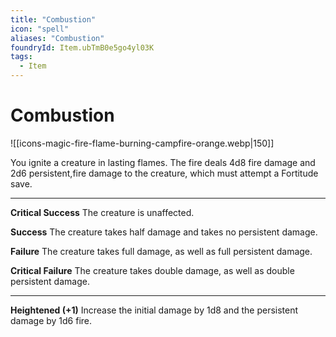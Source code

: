 ```yaml
---
title: "Combustion"
icon: "spell"
aliases: "Combustion"
foundryId: Item.ubTmB0e5go4yl03K
tags:
  - Item
---
```


# Combustion
![[icons-magic-fire-flame-burning-campfire-orange.webp|150]]

You ignite a creature in lasting flames. The fire deals 4d8 fire damage and 2d6 persistent,fire damage to the creature, which must attempt a Fortitude save.

* * *

**Critical Success** The creature is unaffected.

**Success** The creature takes half damage and takes no persistent damage.

**Failure** The creature takes full damage, as well as full persistent damage.

**Critical Failure** The creature takes double damage, as well as double persistent damage.

* * *

**Heightened (+1)** Increase the initial damage by 1d8 and the persistent damage by 1d6 fire.
